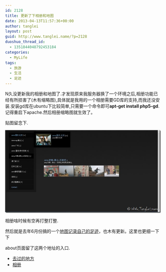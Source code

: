 ```yaml
---
id: 2128
title: 更新了下相册和地图
date: 2013-04-13T11:57:36+00:00
author: tanglei
layout: post
guid: http://www.tanglei.name/?p=2128
duoshuo_thread_id:
  - 1351844048792453184
categories:
  - MyLife
tags:
  - 旅游
  - 生活
  - 足迹
---
```

N久没更新我的相册和地图了.才发现原来我服务器换了一个环境之后,相册功能已经有所损害了(木有缩略图),具体就是我用的一个相册需要GD库的支持,而我还没安装.安装gd库在ubuntu下比较简单,只需要一个命令即可**apt-get install php5-gd**.记得重启下apache.然后相册缩略图就生效了。

贴图留念下.

[<img title="photos" style="border-left-width: 0px; border-right-width: 0px; background-image: none; border-bottom-width: 0px; float: none; padding-top: 0px; padding-left: 0px; margin-left: auto; display: block; padding-right: 0px; border-top-width: 0px; margin-right: auto" border="0" alt="photos" src="/wp-content/uploads/2013/04/photos_thumb.jpg"  />](/wp-content/uploads/2013/04/photos.jpg)

相册啥时候有空再打整打整.

然后就是去年6月份搞的一个[地图记录自己的足迹](/blog/where-i-have-been.html)，也木有更新。这里也更细一下下 

<center>
</center>

about页面留了这两个地址的入口.

  * [去过的地方](http://www.tanglei.name/where-i-have-been.html) 
  * [相册](/blog/photos.html)
